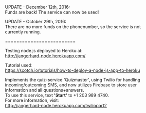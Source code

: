 UPDATE - December 12th, 2016:   
Funds are back! The service can now be used! 

UPDATE - October 29th, 2016:   
There are no more funds on the phonenumber, so the service is not currently running.

=========================

Testing node.js deployed to Heroku at:  
http://jangerhard-node.herokuapp.com/

Tutorial used:  
https://scotch.io/tutorials/how-to-deploy-a-node-js-app-to-heroku

Implements the quiz-service 'Quizmaster', using Twilio for handling incoming/outcoming SMS, and now utilizes Firebase to store user information and all questions+answers.   
To use this service, text **'Start'** to +1 203 989 4740.   
For more information, visit:  
http://jangerhard-node.herokuapp.com/twiliopart2
